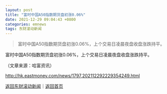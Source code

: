 ```yaml
---
layout: post
title: "富时中国A50指数期货盘初涨0.06%"
date: 2021-12-29 09:04:43 +0800
categories: emnews
tags: 东财滚动新闻
---
```

> 富时中国A50指数期货盘初涨0.06%，上个交易日凌晨夜盘收盘涨跌持平。

<p>富时中国A50指数期货盘初涨0.06%，上个交易日凌晨夜盘收盘涨跌持平。</p><p class="em_media">（文章来源：哈富资讯）</p>

<http://hk.eastmoney.com/news/1797,202112292229354249.html>

[返回东财滚动新闻](//finews.withounder.com/emnews/)｜[返回首页](//finews.withounder.com/)